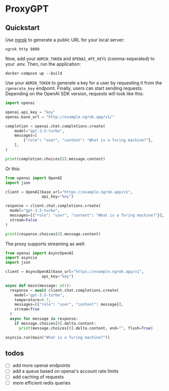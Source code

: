 # ProxyGPT

## Quickstart

Use [ngrok](https://ngrok.com/) to generate a public URL for your local server:

```ngrok http 8080```

Now, add your `ADMIN_TOKEN` and `OPENAI_API_KEYS` (comma-separated) to your .env. Then, run the application:

```docker-compose up --build```

Use your `ADMIN_TOKEN` to generate a key for a user by requesting it from the `/generate_key` endpoint. Finally, users can start sending requests. Depending on the OpenAI SDK version, requests will look like this:

```python
import openai

openai.api_key = "key"
openai.base_url = "http://example.ngrok.app/v1/"

completion = openai.chat.completions.create(
    model="gpt-3.5-turbo",
    messages=[
        {"role": "user", "content": "What is a Turing machine?"},
    ],
)

print(completion.choices[0].message.content)
```

Or this:

```python
from openai import OpenAI
import json

client = OpenAI(base_url="https://example.ngrok.app/v1",
                api_key="key")

response = client.chat.completions.create(
  model="gpt-3.5-turbo",
  messages=[{"role": "user", "content": "What is a Turing machine?"}],
  stream=False
)

print(response.choices[0].message.content)
```

The proxy supports streaming as well:

```python
from openai import AsyncOpenAI
import asyncio
import json

client = AsyncOpenAI(base_url="https://example.ngrok.app/v1",
                api_key="key")

async def main(message: str):
  response = await client.chat.completions.create(
    model="gpt-3.5-turbo",
    temperature=0.7,
    messages=[{"role": "user", "content": message}],
    stream=True
  )
  async for message in response:
    if message.choices[0].delta.content:
      print(message.choices[0].delta.content, end="", flush=True)

asyncio.run(main("What is a Turing machine?"))
```

## todos
- [ ] add more openai endpoints
- [ ] add a queue based on openai's account rate limits
- [ ] add caching of requests
- [ ] more efficient redis queries